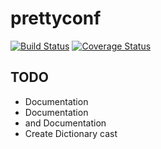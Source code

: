 # prettyconf

[![Build Status](https://travis-ci.org/osantana/prettyconf.png?branch=master)](https://travis-ci.org/osantana/prettyconf)
[![Coverage Status](https://coveralls.io/repos/osantana/prettyconf/badge.svg)](https://coveralls.io/r/osantana/prettyconf)

## TODO

* Documentation
* Documentation
* and Documentation
* Create Dictionary cast
